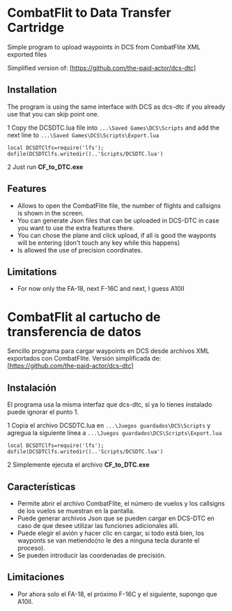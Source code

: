# CombatFlit to Data Transfer Cartridge
Simple program to upload waypoints in DCS from CombatFlite XML exported files

Simplified version of:  [https://github.com/the-paid-actor/dcs-dtc]

## Installation
The program is using the same interface with DCS as dcs-dtc if you already use that you can skip point one.

1 Copy the DCSDTC.lua file into ``...\Saved Games\DCS\Scripts``
and add the next line to  ``...\Saved Games\DCS\Scripts\Export.lua``

``local DCSDTClfs=require('lfs'); dofile(DCSDTClfs.writedir()..'Scripts/DCSDTC.lua')``

2 Just run **CF_to_DTC.exe**

## Features

* Allows to open the CombatFlite file, the number of flights and callsigns is shown in the screen.
* You can generate Json files that can be uploaded in DCS-DTC in case you want to use the extra features there. 
* You can chose the plane and click upload, if all is good the wayponts will be entering (don't touch any key while this happens) 
* Is allowed the use of precision coordinates. 

## Limitations

 * For now only the FA-18, next F-16C and next, I guess A10II

# CombatFlit al cartucho de transferencia de datos
Sencillo programa para cargar waypoints en DCS desde archivos XML exportados con CombatFlite.
Versión simplificada de: [https://github.com/the-paid-actor/dcs-dtc]

## Instalación
El programa usa la misma interfaz que dcs-dtc, si ya lo tienes instalado puede ignorar el punto 1.

1 Copia el archivo DCSDTC.lua en ``...\Juegos guardados\DCS\Scripts``
y agregua la siguiente línea a ``...\Juegos guardados\DCS\Scripts\Export.lua``

``local DCSDTClfs=require('lfs'); dofile(DCSDTClfs.writedir()..'Scripts/DCSDTC.lua')``

2 Simplemente ejecuta el archivo **CF_to_DTC.exe**

## Características

* Permite abrir el archivo CombatFlite, el número de vuelos y los callsigns de los vuelos se muestran en la pantalla.
* Puede generar archivos Json que se pueden cargar en DCS-DTC en caso de que desee utilizar las funciones adicionales allí.
* Puede elegir el avión y hacer clic en cargar, si todo está bien, los wayponts se van metiendo(no le des a ninguna tecla durante el proceso).
* Se pueden introducir las coordenadas de precisión.

## Limitaciones

* Por ahora solo el FA-18, el próximo F-16C y el siguiente, supongo que A10II.
